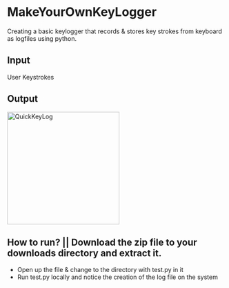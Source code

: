 # MakeYourOwnKeyLogger
Creating a basic keylogger that records &amp; stores key strokes from keyboard as logfiles using python. 

## Input

User Keystrokes

## Output 

<img width="260" alt="QuickKeyLog" src="https://user-images.githubusercontent.com/91548582/145465122-f5ccf36b-a1fd-4147-a914-6c7e9d6c6cd4.PNG">

## How to run? || Download the zip file to your downloads directory and extract it.

* Open up the file & change to the directory with test.py in it
* Run test.py locally and notice the creation of the log file on the system
